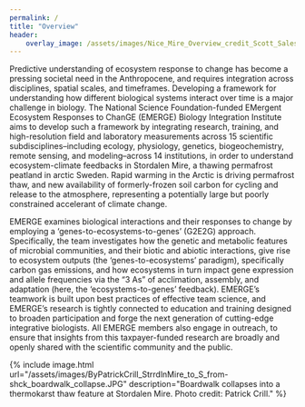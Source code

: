 ```yaml
---
permalink: /
title: "Overview"
header: 
    overlay_image: /assets/images/Nice_Mire_Overview_credit_Scott_Saleska2.jpg
---
```


Predictive understanding of ecosystem response to change has become a pressing societal need in the Anthropocene, and requires integration across disciplines, spatial scales, and timeframes. Developing a framework for understanding how different biological systems interact over time is a major challenge in biology. The National Science Foundation-funded EMergent Ecosystem Responses to ChanGE (EMERGE) Biology Integration Institute aims to develop such a framework by integrating research, training, and high-resolution field and laboratory measurements across 15 scientific subdisciplines–including ecology, physiology, genetics, biogeochemistry, remote sensing, and modeling–across 14 institutions, in order to understand ecosystem-climate feedbacks in Stordalen Mire, a thawing permafrost peatland in arctic Sweden. Rapid warming in the Arctic is driving permafrost thaw, and new availability of formerly-frozen soil carbon for cycling and release to the atmosphere, representing a potentially large but poorly constrained accelerant of climate change.

EMERGE examines biological interactions and their responses to change by employing a ‘genes-to-ecosystems-to-genes’ (G2E2G) approach. Specifically, the team investigates how the genetic and metabolic features of microbial communities, and their biotic and abiotic interactions, give rise to ecosystem outputs (the ‘genes-to-ecosystems’ paradigm), specifically carbon gas emissions, and how ecosystems in turn impact gene expression and allele frequencies via the “3 As” of acclimation, assembly, and adaptation (here, the ‘ecosystems-to-genes’ feedback). EMERGE’s teamwork is built upon best practices of effective team science, and EMERGE’s research is tightly connected to education and training designed to broaden participation and forge the next generation of cutting-edge integrative biologists. All EMERGE members also engage in outreach, to ensure that insights from this taxpayer-funded research are broadly and openly shared with the scientific community and the public.

{% include image.html url="/assets/images/ByPatrickCrill_StrrdlnMire_to_S_from-shck_boardwalk_collapse.JPG" 
description="Boardwalk collapses into a thermokarst thaw feature at Stordalen Mire. Photo credit: Patrick Crill." %}
